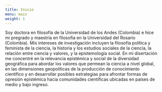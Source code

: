 ```yaml
---
title: Inicio
menu: main
weight: 1
---
```




Soy doctora en filosofía de la Universidad de los Andes (Colombia) e hice mi pregrado y maestría en filosofía en la Universidad del Rosario (Colombia). Mis intereses de investigación incluyen la filosofía política y feminista de la ciencia, la historia y los estudios sociales de la ciencia, la relación entre ciencia y valores, y la epistemología social. En mi disertación me concentré en la relevancia epistémica y social de la diversidad geográfica para abordar los valores que permean la ciencia a nivel global, en las dimensiones geopolíticas de la producción de conocimiento científico y en desarrollar posibles estrategias para afrontar formas de opresión epistémica hacia comunidades científicas ubicadas en países de medio y bajo ingreso. 